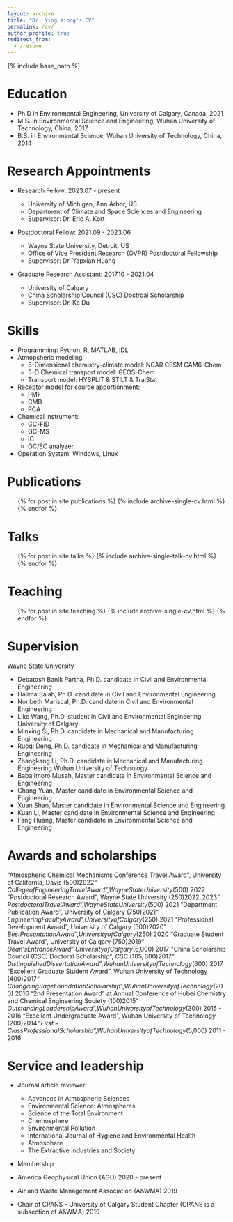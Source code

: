 ```yaml
---
layout: archive
title: "Dr. Ying Xiong's CV"
permalink: /cv/
author_profile: true
redirect_from:
  - /resume
---
```


{% include base_path %}

Education
======
* Ph.D in Environmental Engineering, University of Calgary, Canada, 2021
* M.S. in Environmental Science and Engineering, Wuhan University of Technology, China, 2017
* B.S. in Environmental Science, Wuhan University of Technology, China, 2014

Research Appointments
======
* Research Fellow: 2023.07 - present
  * University of Michigan, Ann Arbor, US
  * Department of Climate and Space Sciences and Engineering
  * Supervisor: Dr. Eric A. Kort
    
* Postdoctoral Fellow: 2021.09 - 2023.06
  * Wayne State University, Detroit, US
  * Office of Vice President Research (OVPR) Postdoctoral Fellowship
  * Supervisor: Dr. Yapxian Huang

* Graduate Research Assistant: 2017.10 - 2021.04 
  * University of Calgary
  * China Scholarship Council (CSC) Doctroal Scholarship
  * Supervisor: Dr. Ke Du
  
Skills
======
* Programming: Python, R, MATLAB, IDL
* Atmopsheric modeling:
  * 3-Dimensional chemistry-climate model: NCAR CESM CAM6-Chem
  * 3-D Chemical transport model: GEOS-Chem
  * Transport model: HYSPLIT & STILT & TrajStat
* Receptor model for source apportionment:
  * PMF
  * CMB
  * PCA
* Chemical instrument:
  * GC-FID
  * GC-MS
  * IC
  * OC/EC analyzer
* Operation System: Windows, Linux 

Publications
======
  <ul>{% for post in site.publications %}
    {% include archive-single-cv.html %}
  {% endfor %}</ul>
  
Talks
======
  <ul>{% for post in site.talks %}
    {% include archive-single-talk-cv.html %}
  {% endfor %}</ul>
  
Teaching
======
  <ul>{% for post in site.teaching %}
    {% include archive-single-cv.html %}
  {% endfor %}</ul>
  
Supervision
======
Wayne State University
  *	Debatosh Banik Partha, Ph.D. candidate in Civil and Environmental Engineering 
  *	Halima Salah, Ph.D. candidate in Civil and Environmental Engineering 
  *	Noribeth Mariscal, Ph.D. candidate in Civil and Environmental Engineering
  *	Like Wang, Ph.D. student in Civil and Environmental Engineering
University of Calgary
  *	Minxing Si, Ph.D. candidate in Mechanical and Manufacturing Engineering
  *	Ruoqi Deng, Ph.D. candidate in Mechanical and Manufacturing Engineering
  *	Zhangkang Li, Ph.D. candidate in Mechanical and Manufacturing Engineering
Wuhan University of Technology
  *	Baba Imoro Musah, Master candidate in Environmental Science and Engineering
  *	Chang Yuan, Master candidate in Environmental Science and Engineering
  *	Xuan Shao, Master candidate in Environmental Science and Engineering
  *	Kuan Li, Master candidate in Environmental Science and Engineering
  *	Fang Huang, Master candidate in Environmental Science and Engineering
    
Awards and scholarships
======
  “Atmospheric Chemical Mechanisms Conference Travel Award”, University of California, Davis ($500)	2022
  “College of Engineering Travel Award”, Wayne State University ($500)	2022
  “Postdoctoral Research Award”, Wayne State University ($250)	2022, 2023
  “Postdoctoral Travel Award”, Wayne State University ($500)	2021
  “Department Publication Award”, University of Calgary ($750)	2021
  “Engineering Faculty Award”, University of Calgary ($250)	2021
  “Professional Development Award”, University of Calgary ($500)	2020
  “Best Presentation Award”, University of Calgary ($250)	2020
  “Graduate Student Travel Award”, University of Calgary ($750)	2019
  “Dean’s Entrance Award”, University of Calgary ($6,000)	 2017
  "China Scholarship Council (CSC) Doctoral Scholarship", CSC ($105,600) 2017
  “Distinguished Dissertation Award”, Wuhan University of Technology ($600)	2017
  “Excellent Graduate Student Award”, Wuhan University of Technology ($400)	2017
  “Chongqing Sage Foundation Scholarship”, Wuhan University of Technology ($200)	2016
  “2nd Presentation Award” at Annual Conference of Hubei Chemistry and Chemical Engineering Society ($100)	2015
  “Outstanding Leadership Award”, Wuhan University of Technology ($300)	2015 - 2016
  “Excellent Undergraduate Award”, Wuhan University of Technology ($200)	2014
  “First-Class Professional Scholarship”, Wuhan University of Technology ($5,000)	2011 - 2016

Service and leadership
======
* Journal article reviewer:
  *	Advances in Atmospheric Sciences
  *	Environmental Science: Atmospheres
  *	Science of the Total Environment 
  *	Chemosphere
  *	Environmental Pollution 
  *	International Journal of Hygiene and Environmental Health
  *	Atmosphere
  *	The Extractive Industries and Society

 * Membership 
  *	America Geophysical Union (AGU)	2020 - present
  *	Air and Waste Management Association (A&WMA) 2019 
  *	Chair of CPANS - University of Calgary Student Chapter (CPANS is a subsection of A&WMA)	2019
